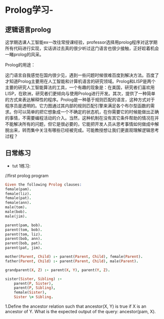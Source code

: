 # Prolog学习-
逻辑语言prolog
---
这学期选课人工智能ex一改往常授课经验，professor选择用prolog程序对这学期所有代码进行实现，实话讲过去真的很少听过这门语言也很少接触，正好趁着机会一睹prolog的风采。

Prolog的用途：

这门语言自我感觉在国内很少见，遇到一些问题时候很难百度到解决方法。百度了才知道Prolog主要用在人工智能和计算机语言的研究领域。Prolog和LISP是两个主要的研究人工智能算法的工具，一个有趣的现象是：在美国，研究者们喜欢用LISP，在欧洲，研究者们更倾向与使用Prolog进行开发。其次，提供了一种简单的方式来表达解释性的程序。Prolog是一种基于规则匹配的语言，这种方式对于程序员是透明的。它力图通过其内部的规则匹配引擎来满足各个布尔型函数的需求。你可以简单的把它想象成一个不确定的状态机，在你需要它的时候能做出正确的事情，不需要编程活动的介入。当然，这种机制在没有其它条件帮助的情况在并不能解决所有的问题，但它是很必要的，它能把开发人员从思考事情如何做成中解脱出来，转而集中关注有哪些已经被完成。可能教授想让我们更直观理解逻辑思考过程？

日常练习
---
* tut 1练习:

//first prolog program

```prolog
Given the following Prolog clauses:
female(pam).
female(liz).
female(pat).
female(ann).
male(tom).
male(bob).
male(jim).

parent(pam, bob).
parent(tom, bob).
parent(tom, liz).
parent(bob, ann).
parent(bob, pat).
parent(pat, jim).

mother(Parent, Child) :- parent(Parent, Child), female(Parent).
father(Parent, Child) :- parent(Parent, Child), male(Parent).

grandparent(X, Z) :- parent(X, Y), parent(Y, Z).

sister(Sister, Sibling) :-
    parent(P, Sister),
    parent(P, Sibling),
    female(Sister),
    Sister \= Sibling.
```
1.Define the ancestor relation such that ancestor(X, Y) is true if X is an ancestor of Y. What is the expected output of the query:
ancestor(pam, X).


